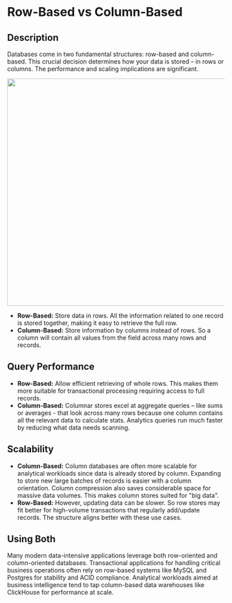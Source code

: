 # Row-Based vs Column-Based

## Description

Databases come in two fundamental structures: row-based and column-based. This crucial decision determines how your data is stored – in rows or columns. The performance and scaling implications are significant.

<img src="image1.jpg" style="width:5.47917in" />

- **Row-Based:** Store data in rows. All the information related to one record is stored together, making it easy to retrieve the full row.
- **Column-Based:** Store information by columns instead of rows. So a column will contain all values from the field across many rows and records.

## Query Performance

- **Row-Based:** Allow efficient retrieving of whole rows. This makes them more suitable for transactional processing requiring access to full records.
- **Column-Based:** Columnar stores excel at aggregate queries – like sums or averages - that look across many rows because one column contains all the relevant data to calculate stats. Analytics queries run much faster by reducing what data needs scanning.

## Scalability

- **Column-Based:** Column databases are often more scalable for analytical workloads since data is already stored by column. Expanding to store new large batches of records is easier with a column orientation. Column compression also saves considerable space for massive data volumes. This makes column stores suited for "big data".
- **Row-Based:** However, updating data can be slower. So row stores may fit better for high-volume transactions that regularly add/update records. The structure aligns better with these use cases.

## Using Both

Many modern data-intensive applications leverage both row-oriented and column-oriented databases. Transactional applications for handling critical business operations often rely on row-based systems like MySQL and Postgres for stability and ACID compliance. Analytical workloads aimed at business intelligence tend to tap column-based data warehouses like ClickHouse for performance at scale.
